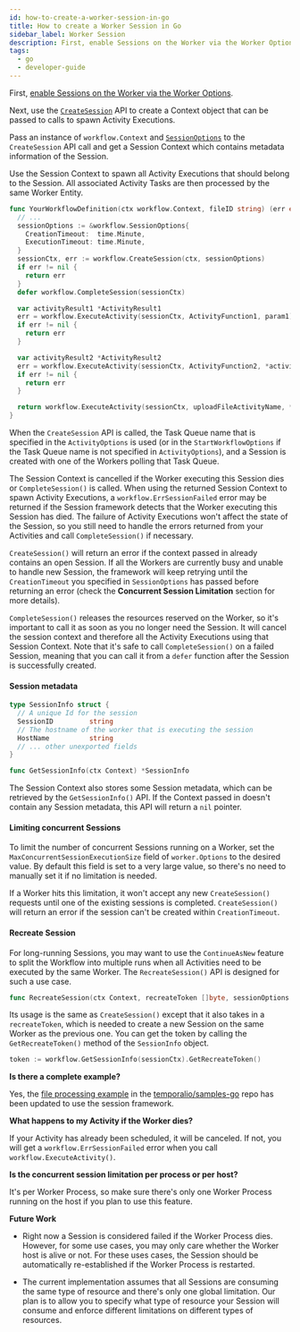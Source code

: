 ```yaml
---
id: how-to-create-a-worker-session-in-go
title: How to create a Worker Session in Go
sidebar_label: Worker Session
description: First, enable Sessions on the Worker via the Worker Options and then use the `CreateSession` API to create a Context object that can be passed to the calls to spawn Activity Executions.
tags:
  - go
  - developer-guide
---
```


First, [enable Sessions on the Worker via the Worker Options](/go/how-to-set-workeroptions-in-go#enablesessionworker).

Next, use the [`CreateSession`](https://pkg.go.dev/go.temporal.io/sdk/workflow#CreateSession) API to create a Context object that can be passed to calls to spawn Activity Executions.

Pass an instance of `workflow.Context` and [`SessionOptions`](https://pkg.go.dev/go.temporal.io/sdk/workflow#SessionOptions) to the `CreateSession` API call and get a Session Context which contains metadata information of the Session.

Use the Session Context to spawn all Activity Executions that should belong to the Session.
All associated Activity Tasks are then processed by the same Worker Entity.

```go
func YourWorkflowDefinition(ctx workflow.Context, fileID string) (err error) {
  // ...
  sessionOptions := &workflow.SessionOptions{
    CreationTimeout:  time.Minute,
    ExecutionTimeout: time.Minute,
  }
  sessionCtx, err := workflow.CreateSession(ctx, sessionOptions)
  if err != nil {
    return err
  }
  defer workflow.CompleteSession(sessionCtx)

  var activityResult1 *ActivityResult1
  err = workflow.ExecuteActivity(sessionCtx, ActivityFunction1, param1).Get(sessionCtx, &activityResult1)
  if err != nil {
    return err
  }

  var activityResult2 *ActivityResult2
  err = workflow.ExecuteActivity(sessionCtx, ActivityFunction2, *activityResult1).Get(sessionCtx, &activityResult2)
  if err != nil {
    return err
  }

  return workflow.ExecuteActivity(sessionCtx, uploadFileActivityName, *activityResult2).Get(sessionCtx, nil)
}
```

When the `CreateSession` API is called, the Task Queue name that is specified in the `ActivityOptions` is used (or in the `StartWorkflowOptions` if the Task Queue name is not specified in `ActivityOptions`), and a Session is created with one of the Workers polling that Task Queue.

The Session Context is cancelled if the Worker executing this Session dies or `CompleteSession()` is called.
When using the returned Session Context to spawn Activity Executions, a `workflow.ErrSessionFailed` error may be returned if the Session framework detects that the Worker executing this Session has died.
The failure of Activity Executions won't affect the state of the Session, so you still need to handle the errors returned from your Activities and call `CompleteSession()` if necessary.

`CreateSession()` will return an error if the context passed in already contains an open Session.
If all the Workers are currently busy and unable to handle new Session, the framework will keep retrying until the `CreationTimeout` you specified in `SessionOptions` has passed before returning an error (check the **Concurrent Session Limitation** section for more details).

`CompleteSession()` releases the resources reserved on the Worker, so it's important to call it as soon as you no longer need the Session.
It will cancel the session context and therefore all the Activity Executions using that Session Context.
Note that it's safe to call `CompleteSession()` on a failed Session, meaning that you can call it from a `defer` function after the Session is successfully created.

#### Session metadata

```go
type SessionInfo struct {
  // A unique Id for the session
  SessionID         string
  // The hostname of the worker that is executing the session
  HostName          string
  // ... other unexported fields
}

func GetSessionInfo(ctx Context) *SessionInfo
```

The Session Context also stores some Session metadata, which can be retrieved by the `GetSessionInfo()` API.
If the Context passed in doesn't contain any Session metadata, this API will return a `nil` pointer.

#### Limiting concurrent Sessions

To limit the number of concurrent Sessions running on a Worker, set the `MaxConcurrentSessionExecutionSize` field of `worker.Options` to the desired value.
By default this field is set to a very large value, so there's no need to manually set it if no limitation is needed.

If a Worker hits this limitation, it won't accept any new `CreateSession()` requests until one of the existing sessions is completed. `CreateSession()` will return an error if the session can't be created within `CreationTimeout`.

#### Recreate Session

For long-running Sessions, you may want to use the `ContinueAsNew` feature to split the Workflow into multiple runs when all Activities need to be executed by the same Worker.
The `RecreateSession()` API is designed for such a use case.

```go
func RecreateSession(ctx Context, recreateToken []byte, sessionOptions *SessionOptions) (Context, error)
```

Its usage is the same as `CreateSession()` except that it also takes in a `recreateToken`, which is needed to create a new Session on the same Worker as the previous one.
You can get the token by calling the `GetRecreateToken()` method of the `SessionInfo` object.

```go
token := workflow.GetSessionInfo(sessionCtx).GetRecreateToken()
```

**Is there a complete example?**

Yes, the [file processing example](https://github.com/temporalio/samples-go/tree/master/fileprocessing) in the [temporalio/samples-go](https://github.com/temporalio/samples-go) repo has been updated to use the session framework.

**What happens to my Activity if the Worker dies?**

If your Activity has already been scheduled, it will be canceled.
If not, you will get a `workflow.ErrSessionFailed` error when you call `workflow.ExecuteActivity()`.

**Is the concurrent session limitation per process or per host?**

It's per Worker Process, so make sure there's only one Worker Process running on the host if you plan to use this feature.

**Future Work**

- Right now a Session is considered failed if the Worker Process dies.
  However, for some use cases, you may only care whether the Worker host is alive or not.
  For these uses cases, the Session should be automatically re-established if the Worker Process is restarted.

- The current implementation assumes that all Sessions are consuming the same type of resource and there's only one global limitation.
  Our plan is to allow you to specify what type of resource your Session will consume and enforce different limitations on different types of resources.
